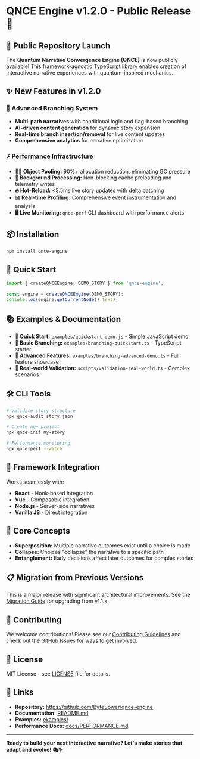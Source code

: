 # QNCE Engine v1.2.0 - Public Release 🚀

## 🎉 Public Repository Launch

The **Quantum Narrative Convergence Engine (QNCE)** is now publicly available! This framework-agnostic TypeScript library enables creation of interactive narrative experiences with quantum-inspired mechanics.

## ✨ New Features in v1.2.0

### 🌿 Advanced Branching System
- **Multi-path narratives** with conditional logic and flag-based branching
- **AI-driven content generation** for dynamic story expansion  
- **Real-time branch insertion/removal** for live content updates
- **Comprehensive analytics** for narrative optimization

### ⚡ Performance Infrastructure
- **🏊‍♂️ Object Pooling:** 90%+ allocation reduction, eliminating GC pressure
- **🧵 Background Processing:** Non-blocking cache preloading and telemetry writes
- **🔥 Hot-Reload:** <3.5ms live story updates with delta patching
- **📊 Real-time Profiling:** Comprehensive event instrumentation and analysis
- **🖥️ Live Monitoring:** `qnce-perf` CLI dashboard with performance alerts

## 📦 Installation

```bash
npm install qnce-engine
```

## 🚀 Quick Start

```typescript
import { createQNCEEngine, DEMO_STORY } from 'qnce-engine';

const engine = createQNCEEngine(DEMO_STORY);
console.log(engine.getCurrentNode().text);
```

## 📚 Examples & Documentation

- **📖 Quick Start:** `examples/quickstart-demo.js` - Simple JavaScript demo
- **🌿 Basic Branching:** `examples/branching-quickstart.ts` - TypeScript starter
- **🚀 Advanced Features:** `examples/branching-advanced-demo.ts` - Full feature showcase
- **🔬 Real-world Validation:** `scripts/validation-real-world.ts` - Complex scenarios

## 🛠️ CLI Tools

```bash
# Validate story structure
npx qnce-audit story.json

# Create new project  
npx qnce-init my-story

# Performance monitoring
npx qnce-perf --watch
```

## 🔧 Framework Integration

Works seamlessly with:
- **React** - Hook-based integration
- **Vue** - Composable integration  
- **Node.js** - Server-side narratives
- **Vanilla JS** - Direct integration

## 🎯 Core Concepts

- **Superposition:** Multiple narrative outcomes exist until a choice is made
- **Collapse:** Choices "collapse" the narrative to a specific path
- **Entanglement:** Early decisions affect later outcomes for complex stories

## 📋 Migration from Previous Versions

This is a major release with significant architectural improvements. See the [Migration Guide](docs/branching/MIGRATION.md) for upgrading from v1.1.x.

## 🤝 Contributing

We welcome contributions! Please see our [Contributing Guidelines](CONTRIBUTING.md) and check out the [GitHub Issues](https://github.com/ByteSower/qnce-engine/issues) for ways to get involved.

## 📄 License

MIT License - see [LICENSE](LICENSE) file for details.

## 🔗 Links

- **Repository:** https://github.com/ByteSower/qnce-engine
- **Documentation:** [README.md](README.md)
- **Examples:** [examples/](examples/)
- **Performance Docs:** [docs/PERFORMANCE.md](docs/PERFORMANCE.md)

---

**Ready to build your next interactive narrative? Let's make stories that adapt and evolve! 🎭✨**
